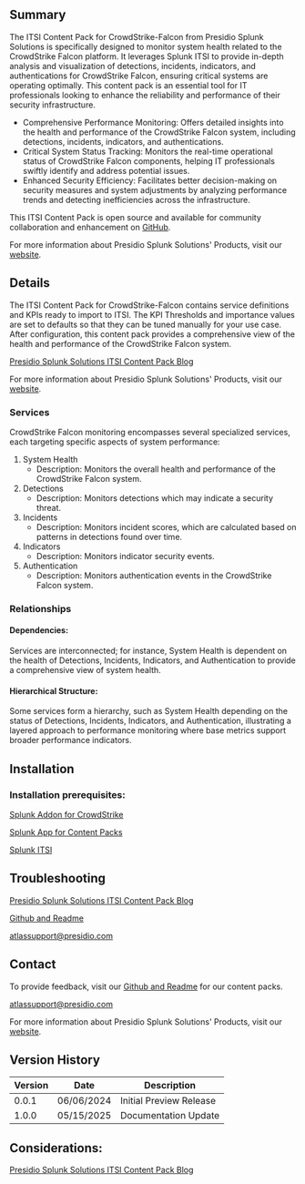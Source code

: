 ## Summary
The ITSI Content Pack for CrowdStrike-Falcon from Presidio Splunk Solutions is specifically designed to monitor system health related to the CrowdStrike Falcon platform. It leverages Splunk ITSI to provide in-depth analysis and visualization of detections, incidents, indicators, and authentications for CrowdStrike Falcon, ensuring critical systems are operating optimally. This content pack is an essential tool for IT professionals looking to enhance the reliability and performance of their security infrastructure.

* Comprehensive Performance Monitoring: Offers detailed insights into the health and performance of the CrowdStrike Falcon system, including detections, incidents, indicators, and authentications.
* Critical System Status Tracking: Monitors the real-time operational status of CrowdStrike Falcon components, helping IT professionals swiftly identify and address potential issues.
* Enhanced Security Efficiency: Facilitates better decision-making on security measures and system adjustments by analyzing performance trends and detecting inefficiencies across the infrastructure.

This ITSI Content Pack is open source and available for community collaboration and enhancement on [GitHub](https://www.github.com/kinneygroup).

For more information about Presidio Splunk Solutions' Products, visit our [website](https://kinneygroup.com/atlas).

## Details
The ITSI Content Pack for CrowdStrike-Falcon contains service definitions and KPIs ready to import to ITSI. The KPI Thresholds and importance values are set to defaults so that they can be tuned manually for your use case. After configuration, this content pack provides a comprehensive view of the health and performance of the CrowdStrike Falcon system.

[Presidio Splunk Solutions ITSI Content Pack Blog](https://kinneygroup.com/blog/installing-itsi-content-packs/)

For more information about Presidio Splunk Solutions' Products, visit our [website](https://kinneygroup.com/atlas).

### Services
CrowdStrike Falcon monitoring encompasses several specialized services, each targeting specific aspects of system performance:

1. System Health
    * Description: Monitors the overall health and performance of the CrowdStrike Falcon system.
2. Detections
    * Description: Monitors detections which may indicate a security threat.
3. Incidents
    * Description: Monitors incident scores, which are calculated based on patterns in detections found over time.
4. Indicators
    * Description: Monitors indicator security events.
5. Authentication
    * Description: Monitors authentication events in the CrowdStrike Falcon system.

### Relationships
#### Dependencies:
Services are interconnected; for instance, System Health is dependent on the health of Detections, Incidents, Indicators, and Authentication to provide a comprehensive view of system health.

#### Hierarchical Structure:
Some services form a hierarchy, such as System Health depending on the status of Detections, Incidents, Indicators, and Authentication, illustrating a layered approach to performance monitoring where base metrics support broader performance indicators.

## Installation

### Installation prerequisites:

[Splunk Addon for CrowdStrike](https://splunkbase.splunk.com/app/5082)

[Splunk App for Content Packs](https://splunkbase.splunk.com/app/5391)

[Splunk ITSI](https://www.splunk.com/en_us/products/it-service-intelligence.html)

## Troubleshooting

[Presidio Splunk Solutions ITSI Content Pack Blog](https://kinneygroup.com/blog/installing-itsi-content-packs/)

[Github and Readme](https://www.github.com/kinneygroup)

atlassupport@presidio.com

## Contact

To provide feedback, visit our [Github and Readme](https://www.github.com/kinneygroup) for our content packs.

atlassupport@presidio.com

For more information about Presidio Splunk Solutions' Products, visit our [website](https://kinneygroup.com/atlas).

## Version History

| Version | Date       | Description                |
|---------|------------|----------------------------|
| 0.0.1   | 06/06/2024 | Initial Preview Release    |
| 1.0.0   | 05/15/2025 | Documentation Update |

## Considerations:

[Presidio Splunk Solutions ITSI Content Pack Blog](https://kinneygroup.com/blog/installing-itsi-content-packs/)